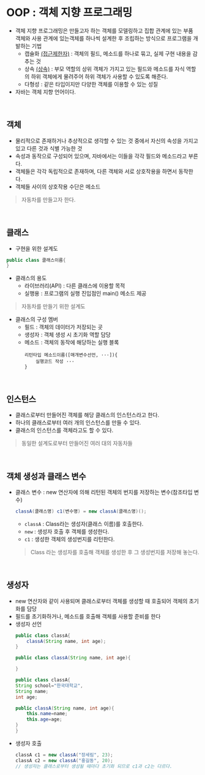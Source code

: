 # OOP : 객체 지향 프로그래밍
- 객체 지향 프로그래밍은 만들고자 하는 객체를 모델링하고 집합 관계에 있는 부품 객체와 사용 관계에 있는객체를 하나씩 설계한 후 조립하는 방식으로 프로그램을 개발하는 기법
    - 캡슐화 [(접근제한자)]() : 객체의 필드, 메소드를 하나로 묶고, 실제 구현 내용을 감추는 것
    - 상속 [(상속)]() : 부모 역할의 상위 객체가 가지고 있는 필드와 메소드를 자식 역할의 하위 객체에게 물려주어 하위 객체가 사용할 수 있도록 해준다.
    - 다형성 : 같은 타입이지만 다양한 객체를 이용할 수 있는 성질
- 자바는 객체 지향 언어이다.

<bR>

## 객체
- 물리적으로 존재하거나 추상적으로 생각할 수 있는 것 중에서 자신의 속성을 가지고 있고 다른 것과 식별 가능한 것
- 속성과 동작으로 구성되어 있으며, 자바에서는 이들을 각각 필드와 메소드라고 부른다.
- 객체들은 각각 독립적으로 존재하며, 다른 객체와 서로 상호작용을 하면서 동작한다.
- 객체들 사이의 상호작용 수단은 메소드
> 자동차를 만들고자 한다.

<BR>

## 클래스
- 구현을 위한 설계도
```JAVA
public class 클래스이름{
}
```
- 클래스의 용도
    - 라이브러리(API) : 다른 클래스에 이용할 목적
    - 실행용 : 프로그램의 실행 진입점인 main() 메소드 제공
> 자동차를 만들기 위한 설계도
- 클래스의 구성 멤버
    - 필드 : 객체의 데이터가 저장되는 곳
    - 생성자 : 객체 생성 시 초기화 역할 담당
    - 메소드 : 객체의 동작에 해당하는 실행 블록
        ```
        리턴타입 메소드이름([매개변수선언, ···]){
            실행코드 작성 ···
        }
        ```

<BR>

## 인스턴스
- 클래스로부터 만들어진 객체를 해당 클래스의 인스턴스라고 한다.
- 하나의 클래스로부터 여러 개의 인스턴스를 만들 수 있다.
- 클래스의 인스턴스를 객체라고도 할 수 있다.
> 동일한 설계도로부터 만들어진 여러 대의 자동차들

<br>

## 객체 생성과 클래스 변수
- 클래스 변수 : new 연산자에 의해 리턴된 객체의 번지를 저장하는 변수(참조타입 변수)
    ```java
    classA(클래스명) c1(변수명) = new classA(클래스명)();
    ```
    - ```classA``` : Class라는 생성자(클래스 이름)를 호출한다.
    - ```new``` : 생성자 호출 후 객체를 생성한다.
    - ```c1``` : 생성한 객체의 생성번지를 리턴한다.
    > Class 라는 생성자를 호출해 객체를 생성한 후 그 생성번지를 저장해 놓는다.

<br>

## 생성자
- new 연산자와 같이 사용되며 클래스로부터 객체를 생성할 때 호출되어 객체의 초기화를 담당
- 필드를 초기화하거나, 메소드를 호출해 객체를 사용할 준비를 한다
- 생성자 선언
    ```java
    public class classA{
        classA(String name, int age);
    }
    ```
    ```java
    public class classA(String name, int age){

    }
    ```
    ```java
    public class classA{
    String school="한국대학교",
    String name;
    int age;

    public classA(String name, int age){
        this.name=name;
        this.age=age;
    }
    }
    ```
- 생성자 호출
    ```java
    classA c1 = new classA("장세림", 23);
    classA c2 = new classA("홍길동", 20);
    // 생성자는 클래스로부터 생성될 때마다 초기화 되므로 c1과 c2는 다르다.
    ```
